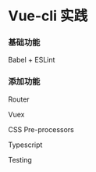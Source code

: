 # Vue-cli 实践

### 基础功能

Babel + ESLint



### 添加功能

Router

Vuex

CSS Pre-processors

Typescript

Testing